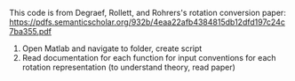  
This code is from Degraef, Rollett, and Rohrers's rotation conversion paper: https://pdfs.semanticscholar.org/932b/4eaa22afb4384815db12dfd197c24c7ba355.pdf

1. Open Matlab and navigate to folder, create script
2. Read documentation for each function for input conventions for each rotation representation (to understand theory, read paper)
